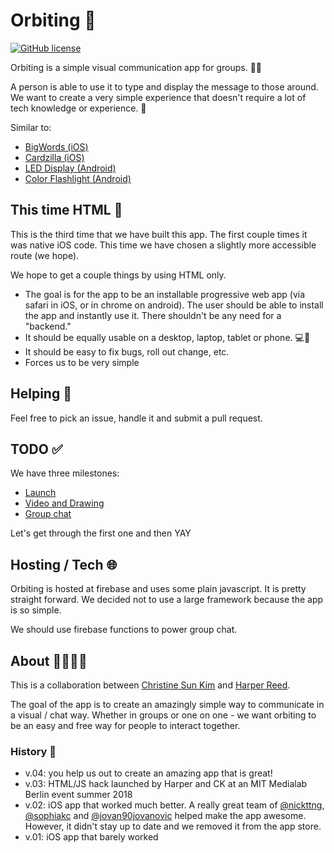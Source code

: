 # Orbiting 🚀

[![GitHub license](https://img.shields.io/badge/license-MIT-blue.svg)](https://github.com/harperreed/orbiting/blob/main/LICENSE)

Orbiting is a simple visual communication app for groups. 👥💬

A person is able to use it to type and display the message to those around. We want to create a very simple experience that doesn't require a lot of tech knowledge or experience.  🙌

Similar to: 

* [BigWords (iOS)](https://itunes.apple.com/us/app/big-words/id296290510?mt=8)
* [Cardzilla (iOS)](https://itunes.apple.com/us/app/cardzilla/id623346823?mt=8)
* [LED Display (Android)](https://play.google.com/store/apps/details?id=makino.android.denkou)
* [Color Flashlight (Android)](https://play.google.com/store/apps/details?id=com.socialnmobile.hd.flashlight)


## This time HTML 📄

This is the third time that we have built this app. The first couple times it was native iOS code. This time we have chosen a slightly more accessible route (we hope).

We hope to get a couple things by using HTML only. 

* The goal is for the app to be an installable progressive web app (via safari in iOS, or in chrome on android). The user should be able to install the app and instantly use it. There shouldn't be any need for a "backend."
* It should be equally usable on a desktop, laptop, tablet or phone.  💻📱
* It should be easy to fix bugs, roll out change, etc. 
* Forces us to be very simple

## Helping 🤝

Feel free to pick an issue, handle it and submit a pull request. 

## TODO ✅

We have three milestones:

* [Launch](https://github.com/harperreed/orbiting/milestone/1)
* [Video and Drawing](https://github.com/harperreed/orbiting/milestone/2)
* [Group chat](https://github.com/harperreed/orbiting/milestone/3)

Let's get through the first one and then YAY

## Hosting / Tech 🌐

Orbiting is hosted at firebase and uses some plain javascript. It is pretty straight forward. We decided not to use a large framework because the app is so simple. 

We should use firebase functions to power group chat. 

## About 👩‍💻👨‍💻

This is a collaboration between [Christine Sun Kim](http://asl.lol) and [Harper Reed](http://harperreed.com). 

The goal of the app is to create an amazingly simple way to communicate in a visual / chat way. Whether in groups or one on one - we want orbiting to be an easy and free way for people to interact together. 

### History 📜

- v.04: you help us out to create an amazing app that is great!
- v.03: HTML/JS hack launched by Harper and CK at an MIT Medialab Berlin event summer 2018
- v.02: iOS app that worked much better. A really great team of [@nickttng](https://github.com/nickttng), [@sophiakc](https://github.com/sophiakc) and [@jovan90jovanovic](https://github.com/jovan90jovanovic) helped make the app awesome. However, it didn't stay up to date and we removed it from the app store.
- v.01: iOS app that barely worked
